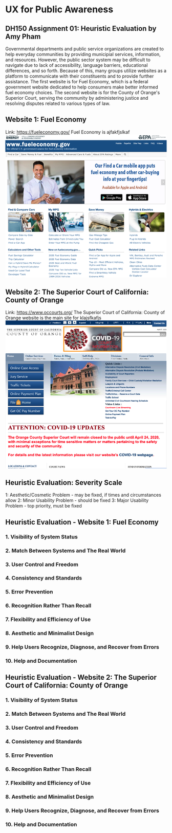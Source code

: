 # UX for Public Awareness 
## DH150 Assignment 01: Heuristic Evaluation by Amy Pham 

Governmental departments and public service organizations are created to help everyday communities by providing municipial services, information, and resources. However, the public sector system may be difficult to navigate due to lack of accessibility, language barriers, educational differences, and so forth. Because of this, many groups utilize websites as a platform to communicate with their constituents and to provide further assistance. The first website is for Fuel Economy, which is a federal government website dedicated to help consumers make better informed fuel economy choices. The second website is for the County of Orange's Superior Court, serving the community by administering justice and resolving disputes related to various types of law. 

## Website 1: Fuel Economy 
Link: https://fueleconomy.gov/
Fuel Economy is ajfakfjslkaf
<img src="./fuel-economy-screenshot.png">

## Website 2: The Superior Court of California: County of Orange 
Link: https://www.occourts.org/
The Superior Court of California: County of Orange website is the main site for klajsfkafjs
<img src="./oc-court-screenshot.png"> 

## Heuristic Evaluation: Severity Scale 
1: Aesthetic/Cosmetic Problem - may be fixed, if times and circumstances allow 
2: Minor Usability Problem - should be fixed 
3: Major Usability Problem - top priority, must be fixed 

## Heuristic Evaluation - Website 1: Fuel Economy 
### 1. Visibility of System Status 

### 2. Match Between Systems and The Real World 

### 3. User Control and Freedom 

### 4. Consistency and Standards 

### 5. Error Prevention 

### 6. Recognition Rather Than Recall 

### 7. Flexibility and Efficiency of Use 

### 8. Aesthetic and Minimalist Design 

### 9. Help Users Recognize, Diagnose, and Recover from Errors

### 10. Help and Documentation

## Heuristic Evaluation - Website 2: The Superior Court of California: County of Orange 
### 1. Visibility of System Status 

### 2. Match Between Systems and The Real World 

### 3. User Control and Freedom 

### 4. Consistency and Standards 

### 5. Error Prevention 

### 6. Recognition Rather Than Recall 

### 7. Flexibility and Efficiency of Use 

### 8. Aesthetic and Minimalist Design 

### 9. Help Users Recognize, Diagnose, and Recover from Errors

### 10. Help and Documentation


